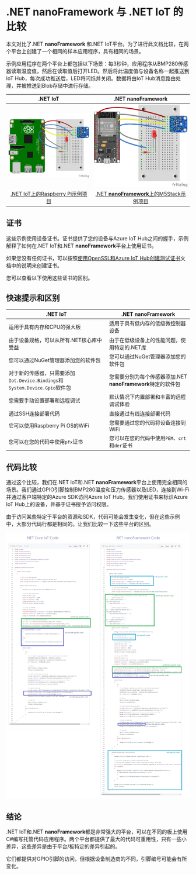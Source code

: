 # .NET **nanoFramework** 与 .NET IoT 的比较

本文对比了.NET **nanoFramework** 和.NET IoT平台。为了进行此文档比较，在两个平台上创建了一个相同的样本应用程序，具有相同的场景。

示例应用程序在两个平台上都包括以下场景：每3秒钟，应用程序从BMP280传感器读取温度值，然后在读取值后打开LED。然后将此温度值与设备名称一起推送到IoT Hub，每次成功推送后，LED将闪烁并关闭。数据将由IoT Hub消息路由处理，并被推送到Blob存储中进行存储。

| .NET IoT               | .NET **nanoFramework** |
| :----------------------------------------------------------: | :----------------------------------------------------------: |
| ![Raspberry Pi with .Net IoT](../../images/getting-started-guides/compare-RP-BMP280_bb.png) | ![M5Stack with .NET nanoFramework](../../images/getting-started-guides/compare-ESP32-BMP280_bb.png) |
| [.NET IoT上的Raspberry Pi示例项目](https://github.com/dotnet/iot/tree/main/samples) | [.NET **nanoFramework**上的M5Stack示例项目](https://github.com/nanoframework/Samples/tree/main/samples/AzureSDK/AzureSDKSensorCertificate) |

## 证书

这些示例使用设备证书。证书提供了您的设备与Azure IoT Hub之间的握手，示例解释了如何在.NET IoT和.NET **nanoFramework**平台上使用证书。

如果您没有任何证书，可以按照[使用OpenSSL和Azure IoT Hub创建测试证书](https://github.com/nanoframework/Samples/blob/main/samples/AzureSDK/AzureSDKSensorCertificate/create-certificate.md)文档中的说明来创建证书。

您可以查看以下使用这些证书的区别。

## 快速提示和区别

| .NET IoT                                                | .NET **nanoFramework**                                           |
| ------------------------------------------------------------ | ------------------------------------------------------------ |
| 适用于具有内存和CPU的强大板 | 适用于具有低内存的低级微控制器设备   |
| 由于设备规格，可以从所有.NET核心库中受益 | 由于在低级设备上的性能问题，使用特定的.NET库  |
| 您可以通过NuGet管理器添加您的软件包 | 您可以通过NuGet管理器添加您的软件包 |
| 对于新的传感器，只需要添加`Iot.Device.Bindings`和`System.Device.Gpio`软件包 | 您需要分别为每个传感器添加.NET **nanoFramework**特定的软件包 |
| 您需要手动设置部署和远程调试 | 默认情况下内置部署和丰富的远程调试体验 |
| 通过SSH连接部署代码 | 直接通过有线连接部署代码 |
| 它可以使用Raspberry Pi OS的WiFi | 您需要通过您的代码将设备连接到WiFi |
| 您可以在您的代码中使用`pfx`证书 | 您可以在您的代码中使用`PEM`、`crt`和`der`证书 |

## 代码比较

通过这个比较，我们在.NET IoT和.NET **nanoFramework**平台上使用完全相同的场景。我们通过GPIO引脚控制BMP280温度和压力传感器以及LED，连接到Wi-Fi并通过客户端特定的Azure SDK访问Azure IoT Hub。我们使用证书来标识Azure IoT Hub上的设备，并基于证书授予访问权限。

由于访问某些特定于平台的资源和SDK，代码可能会发生变化，但在这些示例中，大部分代码行都是相同的。让我们比较一下这些平台的区别。

![比较.NET IoT与.NET **nanoFramework**](../../images/getting-started-guides/compare-dotnet-iot-and-nanoframework-code.jpeg)

## 结论

.NET IoT和.NET **nanoFramework**都是非常强大的平台，可以在不同的板上使用C#编写托管代码应用程序。两个平台都提供了最大的代码可重用性，只有一些小差异，这些差异是由于平台/板特定的差异引起的。

它们都提供对GPIO引脚的访问，但根据设备制造商的不同，引脚编号可能会有所变化。